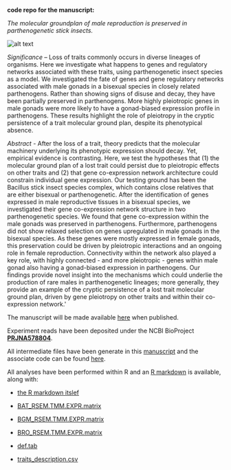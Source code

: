 
**code repo for the manuscript:** 


_The molecular groundplan of male reproduction is preserved 
in parthenogenetic stick insects._


![alt text](https://upload.wikimedia.org/wikipedia/commons/0/0b/Bacillus_rossius_Livorno.jpg)


*Significance* – Loss of traits commonly occurs in diverse lineages of organisms. Here we investigate what happens to genes
and regulatory networks associated with these traits, using parthenogenetic insect species as a model. We investigated the fate of
genes and gene regulatory networks associated with male gonads in a bisexual species in closely related parthenogens. Rather
than showing signs of disuse and decay, they have been partially preserved in parthenogens. More highly pleiotropic genes in
male gonads were more likely to have a gonad-biased expression profile in parthenogens. These results highlight the role of
pleiotropy in the cryptic persistence of a trait molecular ground plan, despite its phenotypical absence.

*Abstract* - After the loss of a trait, theory predicts that the molecular machinery underlying its phenotypic expression should
decay. Yet, empirical evidence is contrasting. Here, we test the hypotheses that (1) the molecular ground plan of a lost trait could
persist due to pleiotropic effects on other traits and (2) that gene co-expression network architecture could constrain individual
gene expression. Our testing ground has been the Bacillus stick insect species complex, which contains close relatives that are
either bisexual or parthenogenetic. After the identification of genes expressed in male reproductive tissues in a bisexual species,
we investigated their gene co-expression network structure in two parthenogenetic species. We found that gene co-expression
within the male gonads was preserved in parthenogens. Furthermore, parthenogens did not show relaxed selection on genes
upregulated in male gonads in the bisexual species. As these genes were mostly expressed in female gonads, this preservation
could be driven by pleiotropic interactions and an ongoing role in female reproduction. Connectivity within the network also
played a key role, with highly connected - and more pleiotropic - genes within male gonad also having a gonad-biased expression
in parthenogens. Our findings provide novel insight into the mechanisms which could underlie the production of rare males in
parthenogenetic lineages; more generally, they provide an example of the cryptic persistence of a lost trait molecular ground plan,
driven by gene pleiotropy on other traits and within their co-expression network.'

The manuscript will be made available [here]() when published.

Experiment reads have been deposited under the NCBI BioProject [**PRJNA578804**](https://www.ncbi.nlm.nih.gov/bioproject/PRJNA578804).

All intermediate files have been generate in this [manuscript]() and the associate code can be found [here]().

All analyses have been performed within R and an [R markdown](https://htmlpreview.github.io/?https://github.com/for-giobbe/bacillus_cryptic_persistence/blob/main/Bacillus_cryptic_persistance.html) is available, along with:

- [the R markdown itslef]()

- [BAT_RSEM.TMM.EXPR.matrix]()

- [BGM_RSEM.TMM.EXPR.matrix]()

- [BRO_RSEM.TMM.EXPR.matrix]()

- [def.tab]()

- [traits_description.csv]()

